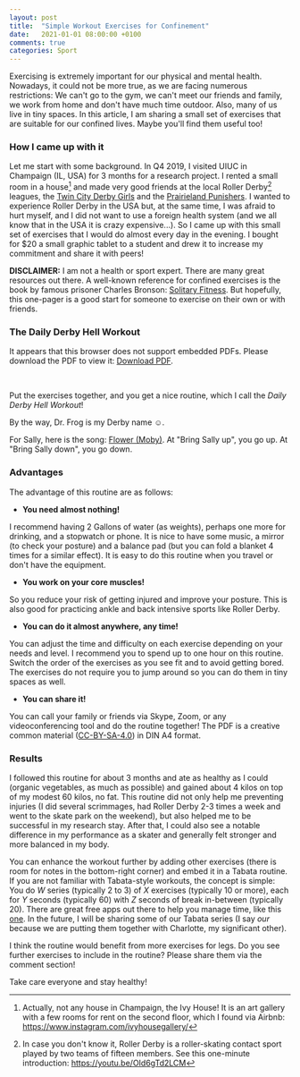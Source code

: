 ```yaml
---
layout: post
title:  "Simple Workout Exercises for Confinement"
date:   2021-01-01 08:00:00 +0100
comments: true
categories: Sport
---
```


Exercising is extremely important for our physical and mental health. Nowadays, it could not be more true, as we are facing numerous restrictions: We can't go to the gym, we can't meet our friends and family, we work from home and don't have much time outdoor. Also, many of us live in tiny spaces. In this article, I am sharing a small set of exercises that are suitable for our confined lives. Maybe you'll find them useful too!

### How I came up with it

Let me start with some background. In Q4 2019, I visited UIUC in Champaign (IL, USA) for 3 months for a research project. I rented a small room in a house[^fn1] and made very good friends at the local Roller Derby[^fn2] leagues, the [Twin City Derby Girls][TCDG] and the [Prairieland Punishers][Prairieland Punishers]. I wanted to experience Roller Derby in the USA but, at the same time, I was afraid to hurt myself, and I did not want to use a foreign health system (and we all know that in the USA it is crazy expensive...). So I came up with this small set of exercises that I would do almost every day in the evening. I bought for $20 a small graphic tablet to a student and drew it to increase my commitment and share it with peers!

**DISCLAIMER:** I am not a health or sport expert. There are many great resources out there. A well-known reference for confined exercises is the book by famous prisoner Charles Bronson: [Solitary Fitness][SolitaryFitness]. But hopefully, this one-pager is a good start for someone to exercise on their own or with friends.  

### The Daily Derby Hell Workout

<object data="/publications/workout_derby_v1_cc.pdf" type="application/pdf" style="min-height:100vh;width:100%">
        <p>It appears that this browser does not support embedded PDFs. Please download the PDF to view it: <a href="/publications/workout_derby_v1_cc.pdf">Download PDF</a>.</p>
</object>
<br />



Put the exercises together, and you get a nice routine, which I call the *Daily Derby Hell Workout*! 

By the way, Dr. Frog is my Derby name ☺. 

For Sally, here is the song: [Flower (Moby)][Flower, by Moby]. At "Bring Sally up", you go up. At "Bring Sally down", you go down.

### Advantages

The advantage of this routine are as follows:

- **You need almost nothing!**

I recommend having 2 Gallons of water (as weights), perhaps one more for drinking, and a stopwatch or phone. It is nice to have some music, a mirror (to check your posture) and a balance pad (but you can fold a blanket 4 times for a similar effect). It is easy to do this routine when you travel or don't have the equipment. 

- **You work on your core muscles!**

So you reduce your risk of getting injured and improve your posture. This is also good for practicing ankle and back intensive sports like Roller Derby. 

- **You can do it almost anywhere, any time!**

You can adjust the time and difficulty on each exercise depending on your needs and level. I recommend you to spend up to one hour on this routine. Switch the order of the exercises as you see fit and to avoid getting bored. The exercises do not require you to jump around so you can do them in tiny spaces as well. 

- **You can share it!**

You can call your family or friends via Skype, Zoom, or any videoconferencing tool and do the routine together! The PDF is a creative common material ([CC-BY-SA-4.0][CC-BY-SA-4.0]) in DIN A4 format. 

### Results

I followed this routine for about 3 months and ate as healthy as I could (organic vegetables, as much as possible) and gained about 4 kilos on top of my modest 60 kilos, no fat. This routine did not only help me preventing injuries (I did several scrimmages, had Roller Derby 2-3 times a week and went to the skate park on the weekend), but also helped me to be successful in my research stay. After that, I could also see a notable difference in my performance as a skater and generally felt stronger and more balanced in my body. 

You can enhance the workout further by adding other exercises (there is room for notes in the bottom-right corner) and embed it in a Tabata routine. If you are not familiar with Tabata-style workouts, the concept is simple: You do *W* series (typically 2 to 3) of *X* exercises (typically 10 or more), each for *Y* seconds (typically 60) with *Z* seconds of break in-between (typically 20). There are great free apps out there to help you manage time, like this [one][tabata]. In the future, I will be sharing some of our Tabata series (I say *our* because we are putting them together with Charlotte, my significant other). 

I think the routine would benefit from more exercises for legs. Do you see further exercises to include in the routine? Please share them via the comment section!

Take care everyone and stay healthy!   

[Flower, by Moby]: https://youtu.be/6A2V9Bu80J4
[tabata]: https://apps.apple.com/us/app/tabata-timer-interval-timer/id1255964203
[TCDG]: https://en.wikipedia.org/wiki/Twin_City_Derby_Girls
[Prairieland Punishers]: http://www.punishersderby.com/
[SolitaryFitness]: https://www.amazon.com/Solitary-Fitness-Charlie-Bronson/dp/1844543099
[CC-BY-SA-4.0]: https://creativecommons.org/licenses/by-sa/4.0/

[^fn1]: Actually, not any house in Champaign, the Ivy House! It is an art gallery with a few rooms for rent on the second floor, which I found via Airbnb: https://www.instagram.com/ivyhousegallery/

[^fn2]: In case you don't know it, Roller Derby is a roller-skating contact sport played by two teams of fifteen members. See this one-minute introduction: https://youtu.be/OId6gTd2LCM